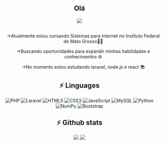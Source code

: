 <h2 align="center"> Olá </h2>

<div align="center">
<img align="center" src="https://static.wikia.nocookie.net/spongeboi/images/0/0b/Spongebobdancing.gif/revision/latest?cb=20200525152626"/><br><br>
  <ul>->Atualmente estou cursando Sistemas para internet no Instituto Federal de Mato Grosso👨‍🏫</ul>
  <ul>->Buscando oportunidades para expandir minhas habilidades e conhecimentos ⚙️</ul>
  <ul>->No momento estou estudando laravel, node.js e react 📚</ul>
</div>

<h2 align="center"> ⚡ Linguages </h2>

<div align="center">
  
![PHP](https://img.shields.io/badge/php-%23777BB4.svg?style=for-the-badge&logo=php&logoColor=white) ![Laravel](https://img.shields.io/badge/laravel-%23FF2D20.svg?style=for-the-badge&logo=laravel&logoColor=white) ![HTML5](https://img.shields.io/badge/html5-%23E34F26.svg?style=for-the-badge&logo=html5&logoColor=white) ![CSS3](https://img.shields.io/badge/css3-%231572B6.svg?style=for-the-badge&logo=css3&logoColor=white) ![JavaScript](https://img.shields.io/badge/javascript-%23323330.svg?style=for-the-badge&logo=javascript&logoColor=%23F7DF1E) ![MySQL](https://img.shields.io/badge/mysql-%2300f.svg?style=for-the-badge&logo=mysql&logoColor=white) ![Python](https://img.shields.io/badge/python-3670A0?style=for-the-badge&logo=python&logoColor=ffdd54) ![NumPy](https://img.shields.io/badge/numpy-%23013243.svg?style=for-the-badge&logo=numpy&logoColor=white) ![Bootstrap](https://img.shields.io/badge/bootstrap-%238511FA.svg?style=for-the-badge&logo=bootstrap&logoColor=white)

</div>

<h2 align="center"> ⚡ Github stats </h2>
  
<div align="center" class="myWrapper" markdown="1">
<img src="https://github-readme-stats.vercel.app/api?username=andradedevweb&show_icons=true&theme=radical"> <img src="https://github-readme-stats.vercel.app/api/top-langs/?username=andradedevweb&show_icons=true&theme=radical" href="https://github.com/anuraghazra/github-readme-stats">
</div>


